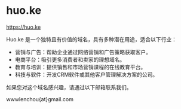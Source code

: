 # huo.ke
https://huo.ke

Huo.ke 是一个独特且有价值的域名，具有多种潜在用途，适合以下行业：

- 营销与广告：帮助企业通过网络营销和广告策略获取客户。
- 电商平台：吸引更多消费者和卖家的理想域名。
- 教育与培训：提供销售和市场营销课程的在线教育平台。
- 科技与软件：开发CRM软件或其他客户管理解决方案的公司。

如果您对这个域名感兴趣，请通过以下邮箱联系我们。

wwwlenchou{at}gmail.com